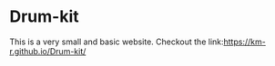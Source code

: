 # Drum-kit

This is a very small and basic website.
Checkout the link:https://km-r.github.io/Drum-kit/
